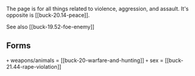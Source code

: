 The page is for all things related to violence, aggression, and assault. It's opposite is [[buck-20.14-peace]].

See also [[buck-19.52-foe-enemy]]

## Forms
`+` weapons/animals = [[buck-20-warfare-and-hunting]]
`+` sex = [[buck-21.44-rape-violation]]